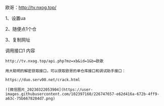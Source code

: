 欧哥：http://tv.nxog.top/

1、设置ua

2、随便点1个仓

3、复制网址

   调用接口1 内容
   
    http://tv.nxog.top/api.php?mz=xb&id=1&b=欧歌
    
    用大聪明的解密获取接口，可以获取欧哥的单仓库接口和调试助手接口：
    
    https://duo.serv00.net/crack.html
    
    ![微信图片_20230322053904](https://user-images.githubusercontent.com/102397160/226747657-e62d416a-672b-4ff9-a63c-75b6678284d7.png)


